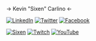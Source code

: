 -> Kevin "Sixen" Carlino <-

[![LinkedIn](http://sixen.lordaeron.org/images/icons/linkedin.png)](http://www.linkedin.com/in/KevinJCarlino)
[![Twitter](http://sixen.lordaeron.org/images/icons/twitter.png)](http://www.twitter.com/KevinJCarlino)
[![Facebook](http://sixen.lordaeron.org/images/icons/facebook.png)](http://www.facebook.com/KevinJCarlino)


[![Sixen](http://sixen.lordaeron.org/images/sixen.png)](#)
[![Twitch](http://sixen.lordaeron.org/images/icons/twitch.jpg)](http://www.twitch.tv/Sixen)
[![YouTube](http://sixen.lordaeron.org/images/icons/youtube.png)](https://www.youtube.com/user/sicksen)

